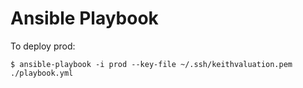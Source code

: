 # Ansible Playbook

To deploy prod:

```
$ ansible-playbook -i prod --key-file ~/.ssh/keithvaluation.pem ./playbook.yml
```
